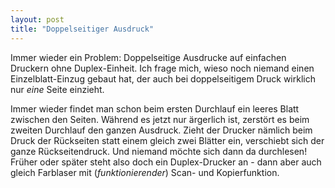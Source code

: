 ```yaml
---
layout: post
title: "Doppelseitiger Ausdruck"
---
```

Immer wieder ein Problem: Doppelseitige Ausdrucke auf einfachen Druckern ohne Duplex-Einheit. Ich frage mich, wieso noch niemand einen Einzelblatt-Einzug gebaut hat, der auch bei doppelseitigem Druck wirklich nur *eine* Seite einzieht.

Immer wieder findet man schon beim ersten Durchlauf ein leeres Blatt zwischen den Seiten. Während es jetzt nur ärgerlich ist, zerstört es beim zweiten Durchlauf den ganzen Ausdruck. Zieht der Drucker nämlich beim Druck der Rückseiten statt einem gleich zwei Blätter ein, verschiebt sich der ganze Rückseitendruck. Und niemand möchte sich dann da durchlesen! Früher oder später steht also doch ein Duplex-Drucker an - dann aber auch gleich Farblaser mit (*funktionierender*) Scan- und Kopierfunktion.

